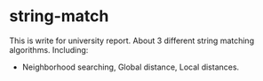 # string-match
This is write for university report.
About 3 different string matching algorithms.
Including:
- Neighborhood searching, Global distance, Local distances.
